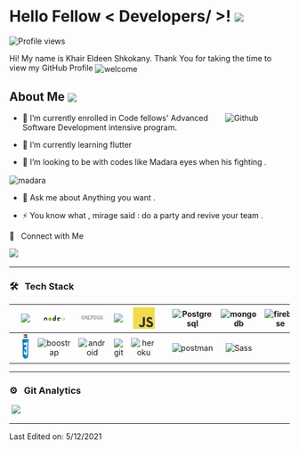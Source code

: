 <h1> Hello Fellow < Developers/ >! <img src = "https://i.pinimg.com/originals/10/94/23/109423f76102e5e8f703b70612aaa98b.gif" width = 30px> </h1>
<p align='center'>
</p>

![Profile views](https://visitor-badge.glitch.me/badge?page_id=khairshkokany.khairshkokany)



<div size='20px'> Hi! My name is Khair Eldeen Shkokany. Thank You for taking the time to view my GitHub Profile <img src = "https://media3.giphy.com/media/xUPGGDNsLvqsBOhuU0/200.webp?cid=ecf05e47uujhgv2pft0dqfi39m0vrs414tomkvamjlgrrgok&rid=200.webp&ct=g" alt = "welcome " width = 50px align="center">
</div>

<h2> About Me <img src = "https://media2.giphy.com/media/3GYmecuz4ncOc/giphy.gif?cid=ecf05e47fyedn0amteoh2pnrg54utfxrbxussi41b7arv4ha&rid=giphy.gif&ct=g" width = 100px align="center" > </h2>


<img width="23%" align="right" alt="Github" src="https://media1.giphy.com/media/PAqjdPkJLDsmBRSYUp/giphy.gif?cid=ecf05e47pvw1pns098h1i0bnq8bm3nuhxsg4nmus42pwb1gc&rid=giphy.gif&ct=g" />

- 🔭 I’m currently enrolled in Code fellows' Advanced Software Development intensive program.

- 🌱 I’m currently learning flutter
  
- 👯 I’m looking to be with codes like Madara eyes when his fighting .
<img src = "https://media1.giphy.com/media/8qXJTU5oEhQZO/giphy.gif?cid=ecf05e47mmqzzw8iro6tlo10hw3ne3xo1uagx9h5hh8fku99&rid=giphy.gif&ct=g" alt ="madara" width = 50px align ="center"/>
  
- 💬 Ask me about Anything you want .
  
- ⚡ You know what , mirage said : do a party and revive your team .

🤝 &nbsp; Connect with Me

[<img src="https://img.shields.io/badge/linkedin-%230077B5.svg?&style=for-the-badge&logo=linkedin&logoColor=white" />](https://www.linkedin.com/in/khair-shkokany/)

---

### 🛠 &nbsp; Tech Stack

|        <img src="https://raw.githubusercontent.com/devicons/devicon/master/icons/react/react-original-wordmark.svg" width=40>        |                               <img src="https://www.vectorlogo.zone/logos/springio/springio-icon.svg" width=40>                                | <img src="https://raw.githubusercontent.com/devicons/devicon/master/icons/nodejs/nodejs-original-wordmark.svg" width="40"> | <img src="https://raw.githubusercontent.com/devicons/devicon/master/icons/express/express-original-wordmark.svg" width="40"> |       <img src="https://www.vectorlogo.zone/logos/java/java-vertical.svg" width="40">       | <img src="https://raw.githubusercontent.com/devicons/devicon/master/icons/javascript/javascript-original.svg" width="40"> | <img src="https://raw.githubusercontent.com/devicons/devicon/master/icons/python/python-original.svg" alt="python" width="40"> | <img src="https://upload.wikimedia.org/wikipedia/commons/2/29/Postgresql_elephant.svg" alt="Postgresql" width="40"> |      <img src="https://www.vectorlogo.zone/logos/mongodb/mongodb-icon.svg" alt="mongodb" width="40">      | <img src="https://www.vectorlogo.zone/logos/firebase/firebase-icon.svg" alt="firebase" width="40"> |
| :----------------------------------------------------------------------------------------------------------------------------------: | :--------------------------------------------------------------------------------------------------------------------------------------------: | :------------------------------------------------------------------------------------------------------------------------: | :--------------------------------------------------------------------------------------------------------------------------: | :-----------------------------------------------------------------------------------------: | :-----------------------------------------------------------------------------------------------------------------------: | :----------------------------------------------------------------------------------------------------------------------------: | :-----------------------------------------------------------------------------------------------------------------: | :-------------------------------------------------------------------------------------------------------: | :------------------------------------------------------------------------------------------------: |
| <img src="https://raw.githubusercontent.com/devicons/devicon/master/icons/html5/html5-original-wordmark.svg" alt="html5" width="40"> | <img src="https://raw.githubusercontent.com/devicons/devicon/master/icons/css3/css3-original-wordmark.svg" alt="css3" width="45" height="45"/> |         <img src="https://www.vectorlogo.zone/logos/getbootstrap/getbootstrap-icon.svg" alt="boostrap" width="40">         |               <img src="https://www.vectorlogo.zone/logos/android/android-icon.svg" alt="android" width="40">                | <img src="https://www.vectorlogo.zone/logos/git-scm/git-scm-icon.svg" alt="git" width="40"> |               <img src="https://www.vectorlogo.zone/logos/heroku/heroku-icon.svg" alt="heroku" width="40">                |  <img src="https://raw.githubusercontent.com/devicons/devicon/master/icons/linux/linux-original.svg" alt="linux" width="40">   | <img src="https://www.vectorlogo.zone/logos/visualstudio_code/visualstudio_code-icon.svg" alt="postman" width="40"> | <img src="https://upload.wikimedia.org/wikipedia/commons/9/96/Sass_Logo_Color.svg" alt="Sass" width="40"> |

---

### ⚙️ &nbsp; Git Analytics


<p>&nbsp;<img  src="https://github-readme-stats.vercel.app/api?username=khairshkokany&theme=dark&show_icons=true" width="50%"/></p>

---

Last Edited on: 5/12/2021
<!--
**khairshkokany/khairshkokany** is a ✨ _special_ ✨ repository because its `README.md` (this file) appears on your GitHub profile.

Here are some ideas to get you started:

- 🔭 I’m currently working on ...
- 🌱 I’m currently learning ...
- 👯 I’m looking to collaborate on ...
- 🤔 I’m looking for help with ...
- 💬 Ask me about ...
- 📫 How to reach me: ...
- 😄 Pronouns: ...
- ⚡ Fun fact: ...
-->
